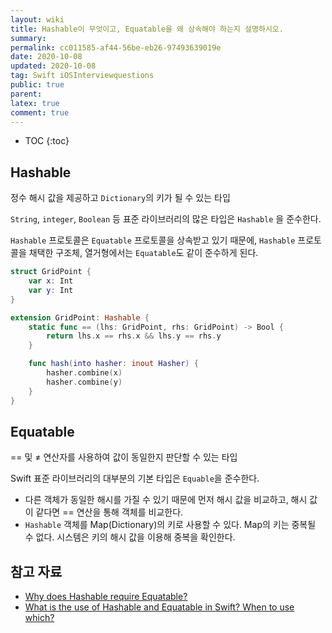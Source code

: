 ```yaml
---
layout: wiki
title: Hashable이 무엇이고, Equatable을 왜 상속해야 하는지 설명하시오.
summary: 
permalink: cc011585-af44-56be-eb26-97493639019e
date: 2020-10-08
updated: 2020-10-08
tag: Swift iOSInterviewquestions
public: true
parent: 
latex: true
comment: true
---
```


* TOC
{:toc}

## Hashable

정수 해시 값을 제공하고 `Dictionary`의 키가 될 수 있는 타입

`String`, `integer`, `Boolean` 등 표준 라이브러리의 많은 타입은 `Hashable` 을 준수한다. 

`Hashable` 프로토콜은 `Equatable` 프로토콜을 상속받고 있기 때문에, `Hashable` 프로토콜을 채택한 구조체, 열거형에서는 `Equatable`도 같이 준수하게 된다.

```swift
struct GridPoint {
	var x: Int
	var y: Int
}
```

```swift
extension GridPoint: Hashable {
	static func == (lhs: GridPoint, rhs: GridPoint) -> Bool {
		return lhs.x == rhs.x && lhs.y == rhs.y
	}

	func hash(into hasher: inout Hasher) {
		hasher.combine(x)
		hasher.combine(y)
	}
}
```

## Equatable

== 및 ≠ 연산자를 사용하여 값이 동일한지 판단할 수 있는 타입

Swift 표준 라이브러리의 대부분의 기본 타입은 `Equable`을 준수한다.

- 다른 객체가 동일한 해시를 가질 수 있기 때문에 먼저 해시 값을 비교하고, 해시 값이 같다면 == 연산을 통해 객체를 비교한다.
- `Hashable` 객체를 Map(Dictionary)의 키로 사용할 수 있다. Map의 키는 중복될 수 없다. 시스템은 키의 해시 값을 이용해 중복을 확인한다.

## 참고 자료

- [Why does Hashable require Equatable?](https://forums.swift.org/t/why-does-hashable-require-equatable/16817)
- [What is the use of Hashable and Equatable in Swift? When to use which?](https://stackoverflow.com/questions/34915836/what-is-the-use-of-hashable-and-equatable-in-swift-when-to-use-which)
